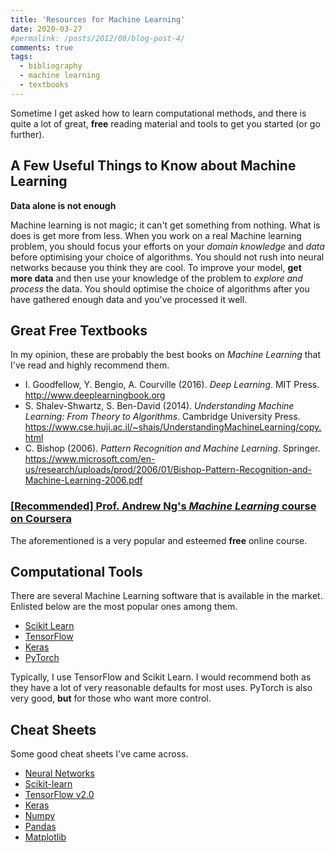 ```yaml
---
title: 'Resources for Machine Learning'
date: 2020-03-27
#permalink: /posts/2012/08/blog-post-4/
comments: true
tags:
  - bibliography
  - machine learning
  - textbooks
---
```


Sometime I get asked how to learn computational methods, and there is quite a lot of great, **free** reading material and tools to get you started (or go further).

## A Few Useful Things to Know about Machine Learning

**Data alone is not enough**

Machine learning is not magic; it can't get something from nothing. What is does is get more from less. When you work on a real Machine learning problem, you should focus your efforts on your *domain knowledge* and *data* before optimising your choice of algorithms. You should not rush into neural networks because you think they are cool. To improve your model, **get more data** and then use your knowledge of the problem to *explore and process* the data. You should optimise the choice of algorithms after you have gathered enough data and you've processed it well.

## Great Free Textbooks

In my opinion, these are probably the best books on *Machine Learning* that I've read and highly recommend them.

* I. Goodfellow, Y. Bengio, A. Courville (2016). *Deep Learning*. MIT Press. http://www.deeplearningbook.org
* S. Shalev-Shwartz, S. Ben-David (2014). *Understanding Machine Learning: From Theory to Algorithms*. Cambridge University Press. https://www.cse.huji.ac.il/~shais/UnderstandingMachineLearning/copy.html
* C. Bishop (2006). *Pattern Recognition and Machine Learning*. Springer. https://www.microsoft.com/en-us/research/uploads/prod/2006/01/Bishop-Pattern-Recognition-and-Machine-Learning-2006.pdf 

### [[Recommended] Prof. Andrew Ng's *Machine Learning* course on Coursera](https://www.coursera.org/learn/machine-learning) 

The aforementioned is a very popular and esteemed **free** online course.

## Computational Tools

There are several Machine Learning software that is available in the market. Enlisted below are the most popular ones among them.

* [Scikit Learn](https://scikit-learn.org/stable/)
* [TensorFlow](https://www.tensorflow.org/)
* [Keras](https://keras.io/)
* [PyTorch](https://pytorch.org/)

Typically, I use TensorFlow and Scikit Learn. I would recommend both as they have a lot of very reasonable defaults for most uses. PyTorch is also very good, **but** for those who want more control.

## Cheat Sheets

Some good cheat sheets I've came across.

* [Neural Networks](https://ioannisgkouzionis.github.io/files/Neural_networks_zoo.pdf)
* [Scikit-learn](https://ioannisgkouzionis.github.io/files/Scikit-Learn.pdf)
* [TensorFlow v2.0](https://ioannisgkouzionis.github.io/files/tensorflow_v_2.0.pdf)
* [Keras](https://ioannisgkouzionis.github.io/files/Keras.pdf)
* [Numpy](https://ioannisgkouzionis.github.io/files/numpy.pdf)
* [Pandas](https://ioannisgkouzionis.github.io/files/pandas.pdf)
* [Matplotlib](https://ioannisgkouzionis.github.io/files/Matplotlib.pdf)